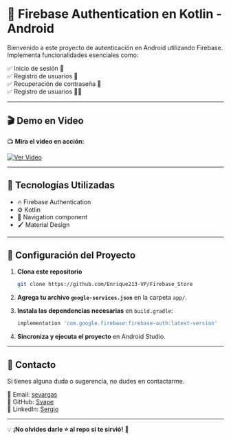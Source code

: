 # 🔐 Firebase Authentication en Kotlin - Android

Bienvenido a este proyecto de autenticación en Android utilizando Firebase. Implementa funcionalidades esenciales como:

✅ Inicio de sesión 🔑  
✅ Registro de usuarios 📝  
✅ Recuperación de contraseña 📧  
✅ Registro de usuarios 🧑‍💻

---

## 🎬 Demo en Video

📺 **Mira el video en acción:** 

[![Ver Video](https://img.shields.io/badge/Ver%20Video-%F0%9F%94%B4-red?style=for-the-badge)](https://www.youtube.com/watch?v=olC_arLWmrU&ab_channel=Svape)

---

## 📌 Tecnologías Utilizadas

- 🔥 Firebase Authentication
- ⚙️ Kotlin
- 📱 Navigation component 
- 🖌️ Material Design

---

## 🚀 Configuración del Proyecto

1. **Clona este repositorio**
   ```bash
   git clone https://github.com/Enrique213-VP/Firebase_Store
   ```

2. **Agrega tu archivo `google-services.json`** en la carpeta `app/`.

3. **Instala las dependencias necesarias** en `build.gradle`:
   ```gradle
   implementation 'com.google.firebase:firebase-auth:latest-version'
   ```

4. **Sincroniza y ejecuta el proyecto** en Android Studio.

---

## 📩 Contacto
Si tienes alguna duda o sugerencia, no dudes en contactarme.

📧 Email: [sevargas](sevargas213@outlook.com)  
🐙 GitHub: [Svape](https://github.com/Enrique213-VP)  
🔗 LinkedIn: [Sergio](https://www.linkedin.com/in/svap/)

---

💡 **¡No olvides darle ⭐ al repo si te sirvió!** 🚀

